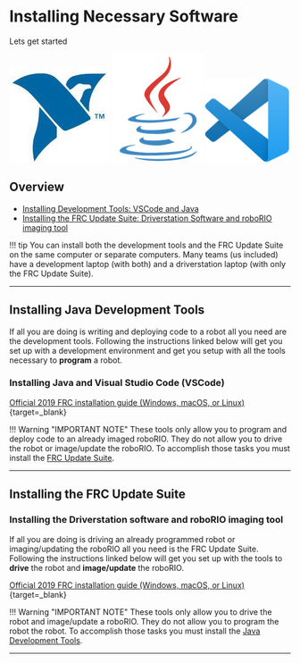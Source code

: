 # Installing Necessary Software

Lets get started

![NI](../assets/images/logos/ni.png)
![Java](../assets/images/logos/java_logo.png)
![VSCode](../assets/images/logos/code.png)


## Overview

- [Installing Development Tools: VSCode and Java](#installing-java-development-tools)
- [Installing the FRC Update Suite: Driverstation Software and roboRIO imaging tool](#installing-the-frc-update-suite)

!!! tip
	You can install both the development tools and the FRC Update Suite on the same computer or separate computers. Many teams (us included) have a development laptop (with both) and a driverstation laptop (with only the FRC Update Suite).
***

## Installing Java Development Tools

If all you are doing is writing and deploying code to a robot all you need are the development tools. Following the instructions linked below will get you set up with a development environment and get you setup with all the tools necessary to **program** a robot.

### Installing Java and Visual Studio Code (VSCode)

[Official 2019 FRC installation guide (Windows, macOS, or Linux)](https://wpilib.screenstepslive.com/s/currentCS/m/java/l/1027503-installing-c-and-java-development-tools-for-frc){target=_blank}

<!-- [Official 2020 FRC installation guide (Windows, macOS, or Linux)](https://docs.wpilib.org/en/latest/docs/getting-started/getting-started-frc-control-system/wpilib-setup.html) -->

!!! Warning "IMPORTANT NOTE"
	These tools only allow you to program and deploy code to an already imaged roboRIO. They do not allow you to drive the robot or image/update the roboRIO. To accomplish those tasks you must install the [FRC Update Suite](#installing-the-frc-update-suite).

***

## Installing the FRC Update Suite

### Installing the Driverstation software and roboRIO imaging tool

If all you are doing is driving an already programmed robot or imaging/updating the roboRIO all you need is the FRC Update Suite. Following the instructions linked below will get you set up with the tools to **drive** the robot and **image/update** the roboRIO.

[Official 2019 FRC installation guide (Windows, macOS, or Linux)](https://wpilib.screenstepslive.com/s/currentCS/m/java/l/1027504-installing-the-frc-update-suite-all-languages){target=_blank}

<!-- [Official 2020 FRC installation guide (Windows, macOS, or Linux)](https://docs.wpilib.org/en/latest/docs/getting-started/getting-started-frc-control-system/frc-update-suite.html) -->

!!! Warning "IMPORTANT NOTE"
	These tools only allow you to drive the robot and image/update a roboRIO. They do not allow you to program the robot the robot. To accomplish those tasks you must install the [Java Development Tools](#installing-java-development-tools).

***